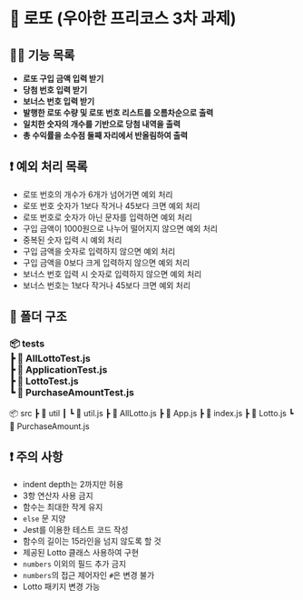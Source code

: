 # 🥇 로또 (우아한 프리코스 3차 과제)

## 🧑‍🎨 기능 목록

- **로또 구입 금액 입력 받기**
- **당첨 번호 입력 받기**
- **보너스 번호 입력 받기**
- **발행한 로또 수량 및 로또 번호 리스트를 오름차순으로 출력**
- **일치한 숫자의 개수를 기반으로 당첨 내역을 출력**
- **총 수익률을 소수점 둘째 자리에서 반올림하여 출력**

## ❗ 예외 처리 목록

- 로또 번호의 개수가 6개가 넘어가면 예외 처리
- 로또 번호 숫자가 1보다 작거나 45보다 크면 예외 처리
- 로또 번호로 숫자가 아닌 문자를 입력하면 예외 처리
- 구입 금액이 1000원으로 나누어 떨어지지 않으면 예외 처리
- 중복된 숫자 입력 시 예외 처리
- 구입 금액을 숫자로 입력하지 않으면 예외 처리
- 구입 금액을 0보다 크게 입력하지 않으면 예외 처리
- 보너스 번호 입력 시 숫자로 입력하지 않으면 예외 처리
- 보너스 번호는 1보다 작거나 45보다 크면 예외 처리

## 📂 폴더 구조

<h3>📦 tests<br>┣ 📜 AllLottoTest.js<br>┣ 📜 ApplicationTest.js<br>┣ 📜 LottoTest.js<br>┗ 📜 PurchaseAmountTest.js</h3>

📦 src
┣ 📂 util
┃ ┗ 📜 util.js
┣ 📜 AllLotto.js
┣ 📜 App.js
┣ 📜 index.js
┣ 📜 Lotto.js
┗ 📜 PurchaseAmount.js

## ❗ 주의 사항

- indent depth는 2까지만 허용
- 3항 연산자 사용 금지
- 함수는 최대한 작게 유지
- `else` 문 지양
- Jest를 이용한 테스트 코드 작성
- 함수의 길이는 15라인을 넘지 않도록 할 것
- 제공된 Lotto 클래스 사용하여 구현
- `numbers` 이외의 필드 추가 금지
- `numbers`의 접근 제어자인 `#`은 변경 불가
- Lotto 패키지 변경 가능
